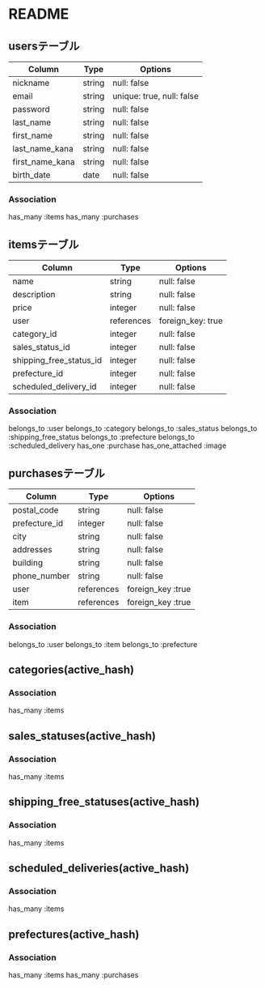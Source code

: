 # README

## usersテーブル

|Column          | Type      |Options                  |
|----------------|-----------|-------------------------|
|nickname        |string     |null: false              |
|email           |string     |unique: true, null: false|
|password        |string     |null: false              |
|last_name       |string     |null: false              |
|first_name      |string     |null: false              |
|last_name_kana  |string     |null: false              |
|first_name_kana |string     |null: false              |
|birth_date      |date       |null: false              |

### Association
has_many :items
has_many :purchases


## itemsテーブル

|Column                  | Type      |Options            |
|------------------------|-----------|-------------------|
|name                    |string     |null: false        |
|description             |string     |null: false        |
|price                   |integer    |null: false        |
|user                    |references |foreign_key: true  |
|category_id             |integer    |null: false        |
|sales_status_id         |integer    |null: false        |
|shipping_free_status_id |integer    |null: false        |
|prefecture_id           |integer    |null: false        |
|scheduled_delivery_id   |integer    |null: false        |


### Association
belongs_to :user
belongs_to :category
belongs_to :sales_status
belongs_to :shipping_free_status
belongs_to :prefecture
belongs_to :scheduled_delivery
has_one :purchase
has_one_attached :image


## purchasesテーブル

|Column          | Type      |Options            |
|----------------|-----------|-------------------|
|postal_code     |string     |null: false        |
|prefecture_id   |integer    |null: false        |
|city            |string     |null: false        |
|addresses       |string     |null: false        |
|building        |string     |null: false        |
|phone_number    |string     |null: false        |
|user            |references |foreign_key :true  |
|item            |references |foreign_key :true  |

### Association
belongs_to :user
belongs_to :item
belongs_to :prefecture


## categories(active_hash)
### Association
has_many :items


## sales_statuses(active_hash)
### Association
has_many :items


## shipping_free_statuses(active_hash)
### Association
has_many :items


## scheduled_deliveries(active_hash)
### Association
has_many :items


## prefectures(active_hash)
### Association
has_many :items
has_many :purchases